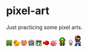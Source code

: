 pixel-art
=========

Just practicing some pixel arts.

![Frog](frog/frog.png)
![Chicken](chicken/chicken.png)
![Dog](dog/dog.png)
![Cat](cat/cat.png)
![Gameboy](gameboy/gameboy.png)
![Fish](fish/fish.png)
![Poring](poring/poring.png)
![Link](zelda/link.png)
![Light bulb](other/light_bulb.gif)
![Mario V](mario/mario_v.png)
